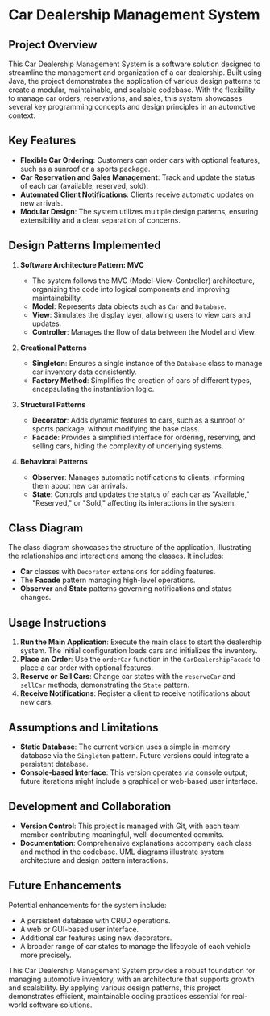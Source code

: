 # Car Dealership Management System

## Project Overview

This Car Dealership Management System is a software solution designed to streamline the management and organization of a car dealership. Built using Java, the project demonstrates the application of various design patterns to create a modular, maintainable, and scalable codebase. With the flexibility to manage car orders, reservations, and sales, this system showcases several key programming concepts and design principles in an automotive context.

## Key Features

- **Flexible Car Ordering**: Customers can order cars with optional features, such as a sunroof or a sports package.
- **Car Reservation and Sales Management**: Track and update the status of each car (available, reserved, sold).
- **Automated Client Notifications**: Clients receive automatic updates on new arrivals.
- **Modular Design**: The system utilizes multiple design patterns, ensuring extensibility and a clear separation of concerns.

## Design Patterns Implemented

1. **Software Architecture Pattern: MVC**
   - The system follows the MVC (Model-View-Controller) architecture, organizing the code into logical components and improving maintainability.
   - **Model**: Represents data objects such as `Car` and `Database`.
   - **View**: Simulates the display layer, allowing users to view cars and updates.
   - **Controller**: Manages the flow of data between the Model and View.

2. **Creational Patterns**
   - **Singleton**: Ensures a single instance of the `Database` class to manage car inventory data consistently.
   - **Factory Method**: Simplifies the creation of cars of different types, encapsulating the instantiation logic.

3. **Structural Patterns**
   - **Decorator**: Adds dynamic features to cars, such as a sunroof or sports package, without modifying the base class.
   - **Facade**: Provides a simplified interface for ordering, reserving, and selling cars, hiding the complexity of underlying systems.

4. **Behavioral Patterns**
   - **Observer**: Manages automatic notifications to clients, informing them about new car arrivals.
   - **State**: Controls and updates the status of each car as "Available," "Reserved," or "Sold," affecting its interactions in the system.

## Class Diagram

The class diagram showcases the structure of the application, illustrating the relationships and interactions among the classes. It includes:
- **Car** classes with `Decorator` extensions for adding features.
- The **Facade** pattern managing high-level operations.
- **Observer** and **State** patterns governing notifications and status changes.

## Usage Instructions

1. **Run the Main Application**: Execute the main class to start the dealership system. The initial configuration loads cars and initializes the inventory.
2. **Place an Order**: Use the `orderCar` function in the `CarDealershipFacade` to place a car order with optional features.
3. **Reserve or Sell Cars**: Change car states with the `reserveCar` and `sellCar` methods, demonstrating the `State` pattern.
4. **Receive Notifications**: Register a client to receive notifications about new cars.

## Assumptions and Limitations

- **Static Database**: The current version uses a simple in-memory database via the `Singleton` pattern. Future versions could integrate a persistent database.
- **Console-based Interface**: This version operates via console output; future iterations might include a graphical or web-based user interface.

## Development and Collaboration

- **Version Control**: This project is managed with Git, with each team member contributing meaningful, well-documented commits.
- **Documentation**: Comprehensive explanations accompany each class and method in the codebase. UML diagrams illustrate system architecture and design pattern interactions.

## Future Enhancements

Potential enhancements for the system include:
- A persistent database with CRUD operations.
- A web or GUI-based user interface.
- Additional car features using new decorators.
- A broader range of car states to manage the lifecycle of each vehicle more precisely.

This Car Dealership Management System provides a robust foundation for managing automotive inventory, with an architecture that supports growth and scalability. By applying various design patterns, this project demonstrates efficient, maintainable coding practices essential for real-world software solutions.

